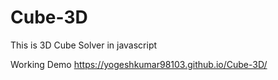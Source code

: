 # Cube-3D
This is 3D Cube Solver in javascript

Working Demo
https://yogeshkumar98103.github.io/Cube-3D/
